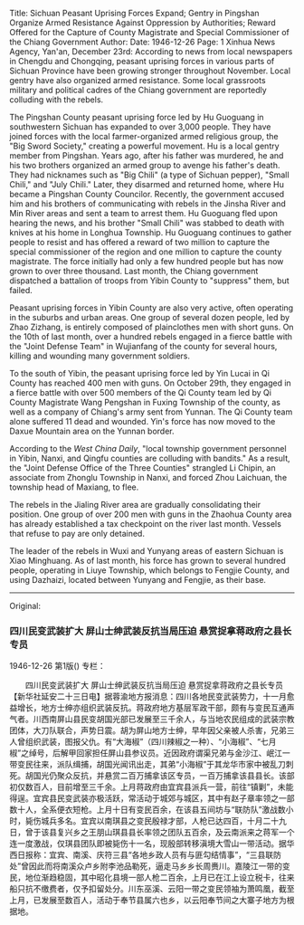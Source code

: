 Title: Sichuan Peasant Uprising Forces Expand; Gentry in Pingshan Organize Armed Resistance Against Oppression by Authorities; Reward Offered for the Capture of County Magistrate and Special Commissioner of the Chiang Government
Author:
Date: 1946-12-26
Page: 1
Xinhua News Agency, Yan'an, December 23rd: According to news from local newspapers in Chengdu and Chongqing, peasant uprising forces in various parts of Sichuan Province have been growing stronger throughout November. Local gentry have also organized armed resistance. Some local grassroots military and political cadres of the Chiang government are reportedly colluding with the rebels.

The Pingshan County peasant uprising force led by Hu Guoguang in southwestern Sichuan has expanded to over 3,000 people. They have joined forces with the local farmer-organized armed religious group, the "Big Sword Society," creating a powerful movement. Hu is a local gentry member from Pingshan. Years ago, after his father was murdered, he and his two brothers organized an armed group to avenge his father's death. They had nicknames such as "Big Chili" (a type of Sichuan pepper), "Small Chili," and "July Chili." Later, they disarmed and returned home, where Hu became a Pingshan County Councilor. Recently, the government accused him and his brothers of communicating with rebels in the Jinsha River and Min River areas and sent a team to arrest them. Hu Guoguang fled upon hearing the news, and his brother "Small Chili" was stabbed to death with knives at his home in Longhua Township. Hu Guoguang continues to gather people to resist and has offered a reward of two million to capture the special commissioner of the region and one million to capture the county magistrate. The force initially had only a few hundred people but has now grown to over three thousand. Last month, the Chiang government dispatched a battalion of troops from Yibin County to "suppress" them, but failed.

Peasant uprising forces in Yibin County are also very active, often operating in the suburbs and urban areas. One group of several dozen people, led by Zhao Zizhang, is entirely composed of plainclothes men with short guns. On the 10th of last month, over a hundred rebels engaged in a fierce battle with the "Joint Defense Team" in Wujianfang of the county for several hours, killing and wounding many government soldiers.

To the south of Yibin, the peasant uprising force led by Yin Lucai in Qi County has reached 400 men with guns. On October 29th, they engaged in a fierce battle with over 500 members of the Qi County team led by Qi County Magistrate Wang Pengshan in Fuxing Township of the county, as well as a company of Chiang's army sent from Yunnan. The Qi County team alone suffered 11 dead and wounded. Yin's force has now moved to the Daxue Mountain area on the Yunnan border.

According to the *West China Daily*, "local township government personnel in Yibin, Nanxi, and Qingfu counties are colluding with bandits." As a result, the "Joint Defense Office of the Three Counties" strangled Li Chipin, an associate from Zhonglu Township in Nanxi, and forced Zhou Laichuan, the township head of Maxiang, to flee.

The rebels in the Jialing River area are gradually consolidating their position. One group of over 200 men with guns in the Zhaohua County area has already established a tax checkpoint on the river last month. Vessels that refuse to pay are only detained.

The leader of the rebels in Wuxi and Yunyang areas of eastern Sichuan is Xiao Minghuang. As of last month, his force has grown to several hundred people, operating in Liuye Township, which belongs to Fengjie County, and using Dazhaizi, located between Yunyang and Fengjie, as their base.



<hr /> 

Original: 


### 四川民变武装扩大  屏山士绅武装反抗当局压迫  悬赏捉拿蒋政府之县长专员

1946-12-26
第1版()
专栏：

　　四川民变武装扩大
    屏山士绅武装反抗当局压迫
    悬赏捉拿蒋政府之县长专员
    【新华社延安二十三日电】据蓉渝地方报消息：四川各地民变武装势力，十一月愈益增长，地方士绅亦组织武装反抗。蒋政府地方基层军政干部，颇有与变民互通声气者。川西南屏山县民变胡国光部已发展至三千余人，与当地农民组成的武装宗教团体，大刀队联合，声势日震。胡为屏山地方士绅，早年因父亲被人杀害，兄弟三人曾组织武装，图报父仇。有“大海椒”（四川辣椒之一种）、“小海椒”、“七月椒”之绰号，后解甲回家担任屏山县参议员。近因政府谓渠兄弟与金沙江、岷江一带变民往来，派队缉捕，胡国光闻讯出走，其弟“小海椒”于其龙华市家中被乱刀刺死。胡国光仍聚众反抗，并悬赏二百万捕拿该区专员，一百万捕拿该县县长。该部初仅数百人，目前增至三千余。上月蒋政府由宜宾县派兵一营，前往“镇剿”，未能得逞。宜宾县民变武装亦极活跃，常活动于城郊与城区，其中有赵子章率领之一部数十人，全系便衣短枪。上月十日有变民百余，在该县五间坊与“联防队”激战数小时，毙伤城兵多名。宜宾以南琪县之变民殷禄才部，人枪已达四百，十月二十九日，曾于该县复兴乡之王朋山琪县县长率领之团队五百余，及云南派来之蒋军一个连一度激战，仅琪县团队即被毙伤十一名，现殷部转移滇境大雪山一带活动。据华西日报称：宜宾、南溪、庆符三县“各地乡政人员有与匪勾结情事”，“三县联防处”曾因此而将南溪众卢乡附李池品勒死，逼走马乡乡长周赉川。嘉陵江一带的变民，地位渐趋稳固，其中昭化县境一部人枪二百余，上月已在江上设立税卡，往来船只抗不缴费者，仅予扣留处分。川东巫溪、云阳一带之变民领袖为萧鸣凰，截至上月，已发展至数百人，活动于奉节县属六也乡，以云阳奉节间之大寨子地方为根据地。
